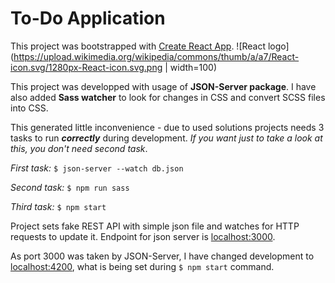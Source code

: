 To-Do Application
===

This project was bootstrapped with [Create React App](https://github.com/facebookincubator/create-react-app).
![React logo](https://upload.wikimedia.org/wikipedia/commons/thumb/a/a7/React-icon.svg/1280px-React-icon.svg.png | width=100)

This project was developped with usage of **JSON-Server package**.
I have also added **Sass watcher** to look for changes in CSS and convert SCSS files into CSS.

This generated little inconvenience - due to used solutions projects needs 3 tasks to run _**correctly**_ during development. _If you want just to take a look at this, you don't need second task_.

_First task:_
`$ json-server --watch db.json`

_Second task:_
`$ npm run sass`

_Third task:_
`$ npm start`

Project sets fake REST API with simple json file and watches for HTTP requests to update it.
Endpoint for json server is [localhost:3000].

As port 3000 was taken by JSON-Server, I have changed development to [localhost:4200], what is being set during `$ npm start` command.

<!-- My Referrences -->
[Create React App]: https://github.com/facebookincubator/create-react-app
[localhost:3000]: http://localhost:3000/
[localhost:4200]: http://localhost:4200/
